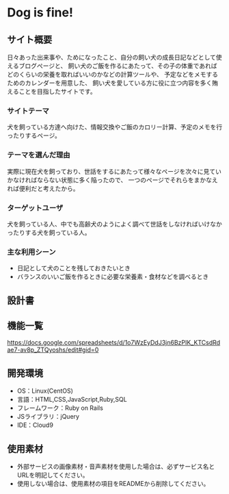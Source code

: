 # Dog is fine!

## サイト概要
日々あった出来事や、ためになったこと、自分の飼い犬の成長日記などとして使えるブログぺージと、
飼い犬のご飯を作るにあたって、その子の体重であればどのくらいの栄養を取ればいいのかなどの計算ツールや、
予定などをメモするためのカレンダーを用意した、
飼い犬を愛している方に役に立つ内容を多く賄えることを目指したサイトです。

### サイトテーマ
犬を飼っている方達へ向けた、情報交換やご飯のカロリー計算、予定のメモを行ったりするページ。

### テーマを選んだ理由
実際に現在犬を飼っており、世話をするにあたって様々なページを次々に見ていかなければならない状態に多く陥ったので、
一つのページでそれらをまかなえれば便利だと考えたから。

### ターゲットユーザ
犬を飼っている人、中でも高齢犬のようによく調べて世話をしなければいけなかったりする犬を飼っている人。

### 主な利用シーン
- 日記として犬のことを残しておきたいとき
- バランスのいいご飯を作るときに必要な栄養素・食材などを調べるとき

## 設計書

## 機能一覧
https://docs.google.com/spreadsheets/d/1o7WzEyDdJ3jn6BzPIK_KTCsdRdae7-av8p_ZTQyoshs/edit#gid=0

## 開発環境
- OS：Linux(CentOS)
- 言語：HTML,CSS,JavaScript,Ruby,SQL
- フレームワーク：Ruby on Rails
- JSライブラリ：jQuery
- IDE：Cloud9

## 使用素材
- 外部サービスの画像素材・音声素材を使用した場合は、必ずサービス名とURLを明記してください。
- 使用しない場合は、使用素材の項目をREADMEから削除してください。
